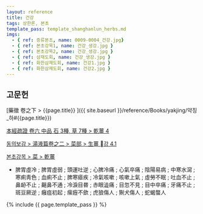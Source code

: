 ```yaml
---
layout: reference
title: 건강
tags: 상한론, 본초
template_pass: template_shanghanlun_herbs.md
imgs:
  - { ref: 증류본초, name: 0009-0004_건강.jpg}
  - { ref: 본초강목1, name: 건강_생강.jpg }
  - { ref: 본초강목2, name: 건강_생강.jpg }
  - { ref: 삼재도회, name: 건강_생강.jpg }
  - { ref: 화한삼재도회, name: 건강1.jpg }
  - { ref: 화한삼재도회, name: 건강2.jpg }
---
```



## 고문헌

[藥徵 卷之下 > {{page.title}} ]({{ site.baseurl }}/reference/Books/yakjing/약징_하#{{page.title}})

[本經疏證 卷六 中品 石 3種, 草 7種 > 乾薑 4](https://mediclassics.kr/books/154/volume/6/#content_25)

[동의보감 > 湯液篇卷之二 > 菜部 >  生薑 강 4.1](https://mediclassics.kr/books/8/volume/21#content_818)

[본초강목 > 菜 > 乾薑]()

* 脾胃虛冷 ; 脾胃虛弱 ; 頭運吐逆 ; 心脾冷痛 ; 心氣卒痛 ; 陰陽易病 ; 中寒水瀉 ; 寒痢靑色 ; 血痢不止 ; 脾寒瘧疾 ; 冷氣咳嗽 ; 咳嗽上氣 ; 虛勞不眠 ; 吐血不止 ; 鼻䘐不止 ; 齆鼻不通 ; 冷淚目昬 ; 赤眼澁痛 ; 目忽不見 ; 目中卒痛 ; 牙痛不止 ; 斑豆厥逆 ; 癰疽初起 ; 瘰癧不歛 ; 虎狼傷人 ; 猘犬傷人 ; 蛇蝎螫人


{% include {{ page.template_pass }} %}
